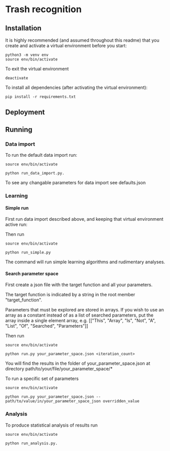
# Trash recognition


## Installation

It is highly recommended (and assumed throughout this readme) that you create and activate a virtual environment before you start:

```shell
python3 -m venv env
source env/bin/activate
```

To exit the virtual environment
```shell 
deactivate
```

To install all dependencies (after activating the virtual environment):
```shell
pip install -r requirements.txt
```


## Deployment


## Running

### Data import

To run the default data import run: 
```shell
source env/bin/activate

python run_data_import.py.
```

To see any changable parameters for data import see defaults.json

### Learning


#### Simple run
First run data import described above, and keeping that virtual environment active run:

Then run  
```shell
source env/bin/activate

python run_simple.py
```

The command will run simple learning algorithms and rudimentary analyses.


#### Search parameter space

First create a json file with the target function and all your parameters. 

The target function is indicated by a string in the root member "target_function".

Parameters that must be explored are stored in arrays. 
If you wish to use an array as a constant instead of as a list of searched parameters, put the array inside a single
element array, e.g. \[\["This", "Array", "Is", "Not", "A", "List", "Of", "Searched", "Parameters"\]\]


Then run
```shell
source env/bin/activate

python run.py your_parameter_space.json <iteration_count>
```
You will find the results in the folder of your_parameter_space.json at directory 
path/to/your/file/your_parameter_space/*


To run a specific set of parameters

```shell
source env/bin/activate

python run.py your_parameter_space.json --path/to/value/in/your_parameter_space_json overridden_value
```


### Analysis
To produce statistical analysis of results run
```shell
source env/bin/activate

python run_analysis.py.
```


